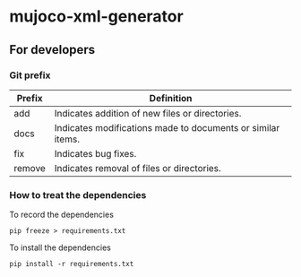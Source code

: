 # mujoco-xml-generator

## For developers

### Git prefix

| Prefix | Definition                                                  |
|--------|-------------------------------------------------------------|
| add    | Indicates addition of new files or directories.             |
| docs   | Indicates modifications made to documents or similar items. |
| fix    | Indicates bug fixes.                                        |
| remove | Indicates removal of files or directories.                  |

### How to treat the dependencies

To record the dependencies

```commandline
pip freeze > requirements.txt
```

To install the dependencies

```commandline
pip install -r requirements.txt
```